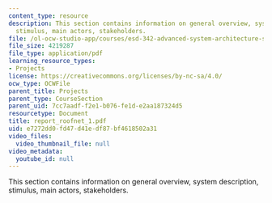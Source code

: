 ```yaml
---
content_type: resource
description: This section contains information on general overview, system description,
  stimulus, main actors, stakeholders.
file: /ol-ocw-studio-app/courses/esd-342-advanced-system-architecture-spring-2006/e7272dd0fd47d41edf87bf4618502a31_report_roofnet_1.pdf
file_size: 4219287
file_type: application/pdf
learning_resource_types:
- Projects
license: https://creativecommons.org/licenses/by-nc-sa/4.0/
ocw_type: OCWFile
parent_title: Projects
parent_type: CourseSection
parent_uid: 7cc7aadf-f2e1-b076-fe1d-e2aa187324d5
resourcetype: Document
title: report_roofnet_1.pdf
uid: e7272dd0-fd47-d41e-df87-bf4618502a31
video_files:
  video_thumbnail_file: null
video_metadata:
  youtube_id: null
---
```

This section contains information on general overview, system description, stimulus, main actors, stakeholders.